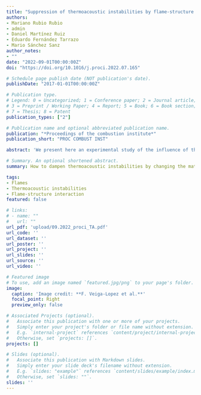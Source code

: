 ```yaml
---
title: "Suppression of thermoacoustic instabilities by flame-structure interaction"
authors:
- Mariano Rubio Rubio
- admin
- Daniel Martínez Ruiz
- Eduardo Fernández Tarrazo
- Mario Sánchez Sanz
author_notes:
- ""
date: "2022-09-01T00:00:00Z"
doi: "https://doi.org/10.1016/j.proci.2022.07.165"

# Schedule page publish date (NOT publication's date).
publishDate: "2017-01-01T00:00:00Z"

# Publication type.
# Legend: 0 = Uncategorized; 1 = Conference paper; 2 = Journal article;
# 3 = Preprint / Working Paper; 4 = Report; 5 = Book; 6 = Book section;
# 7 = Thesis; 8 = Patent
publication_types: ["2"]

# Publication name and optional abbreviated publication name.
publication: "*Proceedings of the combustion institute*"
publication_short: "PROC COMBUST INST"

abstract: 'We present here an experimental study of the influence of the aeroelastic coupling between the combustion chamber walls and the acoustic fluid field on the onset and development of thermoacoustic instabilities in stoichiometric propane-air premixed flames. A horizontal quasi-two-dimensional Hele–Shaw chamber formed by two parallel plates separated a small distance is used. The flames are ignited at the open end, in contact with the atmosphere, and propagate towards the opposite closed end. The experiments reveal three distinct propagation regimes determined by the stiffness of the plates and the evolution of the pressure perturbation generated during ignition: (i) for sufficiently rigid plates, we observed secondary acoustic instabilities with large amplitude oscillations in the direction of propagation of the flame; for flexible enough walls to be compliant with ignition-related pressure changes, (ii) the propagation of the flame undergoes small-amplitude oscillations (primary acoustic instabilities) along the channel or (iii) it is smooth with no oscillations whatsoever. The flexural rigidity of the plate is modified experimentally by changing both the widthand thickness of the top plate of the Hele–Shaw cell. The data recorded by the pressure transducer and the accelerometer is used to plot a stability map in the parametric space to define the combination of structural parameters that triggers the onset of thermoacoustic instabilities. Our experimental measurements, supplemented with results from a theoretical analysis of the walls vibration modes, indicated that deformation-induced volume changes of around 0.1% of the volume of the Hele–Shaw cell are sufficient to suppress thermoacoustic instabilities.'

# Summary. An optional shortened abstract.
summary: How to dampen thermoacoustic instabilities by changing the material of your combustion chamber.

tags:
- Flames
- Thermoacoustic instabilities
- Flame-structure interaction
featured: false

# links:
# - name: ""
#   url: ""
url_pdf: 'upload/09.2022_proci_TA.pdf'
url_code: ''
url_dataset: ''
url_poster: ''
url_project: ''
url_slides: ''
url_source: ''
url_video: ''

# Featured image
# To use, add an image named `featured.jpg/png` to your page's folder. 
image:
  caption: 'Image credit: **F. Veiga-Lopez et al.**'
  focal_point: Right
  preview_only: false

# Associated Projects (optional).
#   Associate this publication with one or more of your projects.
#   Simply enter your project's folder or file name without extension.
#   E.g. `internal-project` references `content/project/internal-project/index.md`.
#   Otherwise, set `projects: []`.
projects: []

# Slides (optional).
#   Associate this publication with Markdown slides.
#   Simply enter your slide deck's filename without extension.
#   E.g. `slides: "example"` references `content/slides/example/index.md`.
#   Otherwise, set `slides: ""`.
slides: ''
---
```


